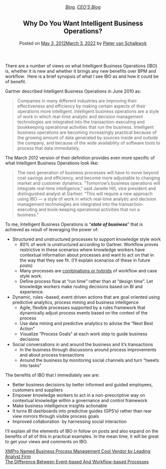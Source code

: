 
<article class="post-795 post type-post status-publish format-standard has-post-thumbnail hentry category-blog category-pieter-blog tag-bpm tag-intelligent-business-operations tag-predictive-analytics" id="post-795">
<div class="article-inner">
<header class="entry-header">
<div class="entry-header-text entry-header-text-top text-center">
<h6 class="entry-category is-xsmall"><a href="https://xmpro.com/category/blog/" rel="category tag">Blog</a>, <a href="https://xmpro.com/category/blog/pieter-blog/" rel="category tag">CEO'S Blog</a></h6><h1 class="entry-title">Why Do You Want Intelligent Business Operations?</h1><div class="entry-divider is-divider small"></div>
<div class="entry-meta uppercase is-xsmall">
<span class="posted-on">Posted on <a href="https://xmpro.com/why-intelligent-business-operations/" rel="bookmark"><time class="entry-date published" datetime="2012-05-03T04:59:37+00:00">May 3, 2012</time><time class="updated" datetime="2022-03-03T04:15:43+00:00">March 3, 2022</time></a></span> <span class="byline">by <span class="meta-author vcard"><a class="url fn n" href="https://xmpro.com/author/pietervs/">Pieter van Schalkwyk</a></span></span> </div>
</div>
</header>
<div class="entry-content single-page">
<p>There are a number of views on what Intelligent Business Operations (IBO) is, whether it is new and whether it brings any new benefits over BPM and workflow.  Here is a brief synopsis of what I see IBO as and how it could be of benefit.</p>
<p>Gartner described Intelligent Business Operations in June 2010 as:</p>
<blockquote><p>Companies in many different industries are improving their effectiveness and efficiency by making certain aspects of their operations more intelligent. Intelligent business operations are a style of work in which real-time analytic and decision management technologies are integrated into the transaction-executing and bookkeeping operational activities that run the business. Intelligent business operations are becoming increasingly practical because of the growing amount of data generated by sources inside and outside the company, and because of the wide availability of software tools to process that data immediately.</p></blockquote>
<p>The March 2012 version of their definition provides even more specific of what Intelligent Business Operations look like:</p>
<blockquote><p>The next generation of business processes will have to move beyond cost savings and efficiency, and become more adjustable to changing market and customer dynamics. “Tomorrow’s business operations will integrate real-time intelligence,” said Janelle Hill, vice president and distinguished analyst at Gartner. “This will require a new approach using IBO — a style of work in which real-time analytic and decision management technologies are integrated into the transaction-executing and book-keeping operational activities that run a business.”</p></blockquote>
<p>To me, Intelligent Business Operations is “<strong><em>state of business</em></strong>” that is achieved as result of leveraging the power of:</p>
<ul>
<li>Structured and unstructured processes to support knowledge style work
<ul>
<li>80% of work is unstructured according to Gartner. Workflow proves restrictive in these scenarios where knowledge workers have contextual information about processes and want to act on that in the way that they see fit. (I’ll explain scenarios of these in future posts)</li>
<li>Many processes are <span style="text-decoration: underline;">combinations or hybrids</span> of workflow and case style work.</li>
<li>Define process flow at “run time” rather than at “design time”. Let knowledge workers make routing decisions based on BI and experience.</li>
</ul>
</li>
<li>Dynamic, rules –based, event driven actions that are goal oriented using predictive analytics, process mining and business intelligence
<ul>
<li>Agile, flexible processes supported by a rules framework that dynamically adjust process events based on the context of the process</li>
<li>Use data mining and predictive analytics to advise the “Next Best Action”</li>
<li>Visualize “Process Goals” at each work step to guide business decisions</li>
</ul>
</li>
<li>Social conversations in and around the business and it’s transactions
<ul>
<li>In the business through discussions around process improvements and about process transactions</li>
<li>Around the business by monitoring social channels and turn “tweets into tasks”</li>
</ul>
</li>
</ul>
<p>The benefits of IBO that I immediately see are:</p>
<ul>
<li>Better business decisions by better informed and guided employees, customers and suppliers</li>
<li>Empower knowledge workers to act in a non-prescriptive way on contextual knowledge within a governance and control framework</li>
<li>Make business intelligence insights actionable</li>
<li>It turns BI dashboards into predictive guides (GPS’s) rather than rear view mirrors through visible process goals</li>
<li>Improved collaboration  by harnessing social interaction</li>
</ul>
<p>I’ll explain all the elements of IBO in follow on posts and also expand on the benefits of all of this in practical examples. In the mean time, it will be great to get your views and comments on IBO.</p>
<div class="blog-share text-center"><div class="is-divider medium"></div><div class="social-icons share-icons share-row relative"><a aria-label="Share on WhatsApp" class="icon button circle is-outline tooltip whatsapp show-for-medium" data-action="share/whatsapp/share" href="whatsapp://send?text=Why%20Do%20You%20Want%20Intelligent%20Business%20Operations%3F - https://xmpro.com/why-intelligent-business-operations/" title="Share on WhatsApp"><i class="icon-whatsapp"></i></a><a aria-label="Share on Facebook" class="icon button circle is-outline tooltip facebook" data-label="Facebook" href="https://www.facebook.com/sharer.php?u=https://xmpro.com/why-intelligent-business-operations/" onclick="window.open(this.href,this.title,'width=500,height=500,top=300px,left=300px'); return false;" rel="noopener nofollow" target="_blank" title="Share on Facebook"><i class="icon-facebook"></i></a><a aria-label="Share on Twitter" class="icon button circle is-outline tooltip twitter" href="https://twitter.com/share?url=https://xmpro.com/why-intelligent-business-operations/" onclick="window.open(this.href,this.title,'width=500,height=500,top=300px,left=300px'); return false;" rel="noopener nofollow" target="_blank" title="Share on Twitter"><i class="icon-twitter"></i></a><a aria-label="Email to a Friend" class="icon button circle is-outline tooltip email" href="/cdn-cgi/l/email-protection#f7c88482959d929483caa09f8ed2c5c7b398d2c5c7ae9882d2c5c7a0969983d2c5c7be9983929b9b9e90929983d2c5c7b582849e99928484d2c5c7b887928596839e989984d2c4b1d19598938ecab49f92949cd2c5c7839f9e84d2c5c7988283d2c4b6d2c5c79f83838784d2c4b6d2c5b1d2c5b18f9a878598d994989ad2c5b1809f8eda9e9983929b9b9e90929983da9582849e99928484da9887928596839e989984d2c5b1" rel="nofollow" title="Email to a Friend"><i class="icon-envelop"></i></a><a aria-label="Pin on Pinterest" class="icon button circle is-outline tooltip pinterest" href="https://pinterest.com/pin/create/button?url=https://xmpro.com/why-intelligent-business-operations/&amp;media=https://xmpro.com/wp-content/uploads/2010/05/XMPro-Icon-1024x1024.png&amp;description=Why%20Do%20You%20Want%20Intelligent%20Business%20Operations%3F" onclick="window.open(this.href,this.title,'width=500,height=500,top=300px,left=300px'); return false;" rel="noopener nofollow" target="_blank" title="Pin on Pinterest"><i class="icon-pinterest"></i></a><a aria-label="Share on LinkedIn" class="icon button circle is-outline tooltip linkedin" href="https://www.linkedin.com/shareArticle?mini=true&amp;url=https://xmpro.com/why-intelligent-business-operations/&amp;title=Why%20Do%20You%20Want%20Intelligent%20Business%20Operations%3F" onclick="window.open(this.href,this.title,'width=500,height=500,top=300px,left=300px'); return false;" rel="noopener nofollow" target="_blank" title="Share on LinkedIn"><i class="icon-linkedin"></i></a></div></div></div>
<nav class="navigation-post" id="nav-below" role="navigation">
<div class="flex-row next-prev-nav bt bb">
<div class="flex-col flex-grow nav-prev text-left">
<div class="nav-previous"><a href="https://xmpro.com/xmpro-cool-vendor-press-release/" rel="prev"><span class="hide-for-small"><i class="icon-angle-left"></i></span> XMPro Named Business Process Management Cool Vendor by Leading Analyst Firm</a></div>
</div>
<div class="flex-col flex-grow nav-next text-right">
<div class="nav-next"><a href="https://xmpro.com/the-difference-between-event-based-and-workflow-based-processes/" rel="next">The Difference Between Event-based And Workflow-based Processes <span class="hide-for-small"><i class="icon-angle-right"></i></span></a></div> </div>
</div>
</nav>
</div>
</article>
<div class="comments-area" id="comments">
</div>
